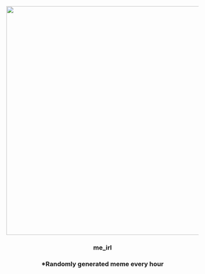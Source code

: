 <p align="center">
        <img src="https://i.redd.it/5f4hs04ff3y81.jpg" width="600" height="600">
        </p>
        <h3 align="center">me_irl</h3>
        <h3 align="center">*Randomly generated meme every hour</h3>
    